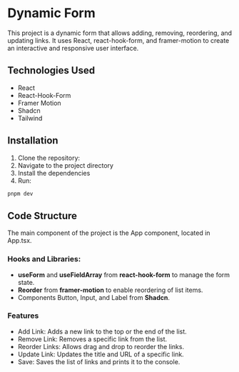 # Dynamic Form

This project is a dynamic form that allows adding, removing, reordering, and updating links. 
It uses React, react-hook-form, and framer-motion to create an interactive and responsive user interface.


## Technologies Used
- React
- React-Hook-Form
- Framer Motion
- Shadcn
- Tailwind

## Installation

1. Clone the repository:
2. Navigate to the project directory
3. Install the dependencies
4. Run:
```sh
pnpm dev
```
## Code Structure
The main component of the project is the App component, located in App.tsx.

### Hooks and Libraries:

- **useForm** and **useFieldArray** from **react-hook-form** to manage the form state.
- **Reorder** from **framer-motion** to enable reordering of list items.
- Components Button, Input, and Label from **Shadcn**.

### Features
- Add Link: Adds a new link to the top or the end of the list.
- Remove Link: Removes a specific link from the list.
- Reorder Links: Allows drag and drop to reorder the links.
- Update Link: Updates the title and URL of a specific link.
- Save: Saves the list of links and prints it to the console.
